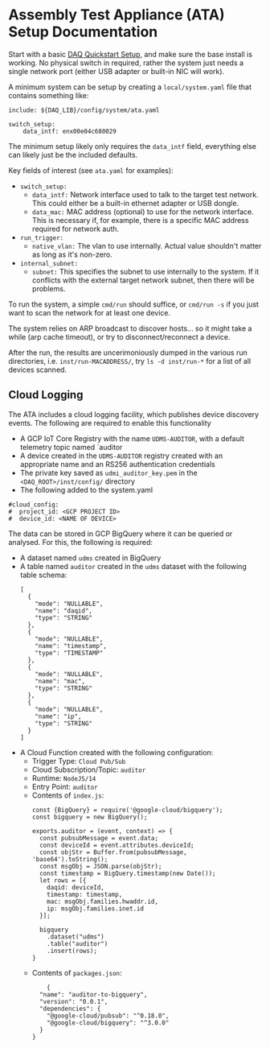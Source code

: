 # Assembly Test Appliance (ATA) Setup Documentation

Start with a basic [DAQ Quickstart Setup](quickstart.md), and make sure the
base install is working. No physical switch in required, rather the system
just needs a single network port (either USB adapter or built-in NIC will work).

A minimum system can be setup by creating a `local/system.yaml` file that contains
something like:
```
include: ${DAQ_LIB}/config/system/ata.yaml

switch_setup:
    data_intf: enx00e04c680029
```
The minimum setup likely only requires the `data_intf` field,
everything else can likely just be the included defaults.

Key fields of interest (see `ata.yaml` for examples):
* `switch_setup:`
  * `data_intf:` Network interface used to talk to the target test network. This could
  either be a built-in ethernet adapter or USB dongle.
  * `data_mac:` MAC address (optional) to use for the network interface. This is
  necessary if, for example, there is a specific MAC address required for network auth.
* `run_trigger:`
  * `native_vlan:` The vlan to use internally. Actual value shouldn't matter
  as long as it's non-zero.
* `internal_subnet:`
  * `subnet:` This specifies the subnet to use internally to the
  system. If it conflicts with the external target network subnet, then there
  will be problems. 

To run the system, a simple `cmd/run` should suffice, or `cmd/run -s` if you just want
to scan the network for at least one device.

The system relies on ARP broadcast to discover hosts... so it might take a while (arp
cache timeout), or try to disconnect/reconnect a device.

After the run, the results are uncerimoniously dumped in the various run directories,
i.e. `inst/run-MACADDRESS/`, try `ls -d inst/run-*` for a list of all devices scanned.

## Cloud Logging
The ATA includes a cloud logging facility, which publishes device discovery events. 
The following are required to enable this functionality

* A GCP IoT Core Registry with the name `UDMS-AUDITOR`, with a default telemetry
  topic named `auditor
* A device created in the `UDMS-AUDITOR` registry created with an appropriate
  name and an RS256 authentication credentials
* The private key saved as `udmi_auditor_key.pem` in the `<DAQ_ROOT>/inst/config/` 
directory
*  The following added to the system.yaml
  ```
  #cloud_config:
  #  project_id: <GCP PROJECT ID>
  #  device_id: <NAME OF DEVICE>
  ```

The data can be stored in GCP BigQuery where it can be queried or analysed. For
this, the following is required:

* A dataset named `udms` created in BigQuery
* A table named `auditor` created in the `udms` dataset with the following table
  schema:
  ```
  [
    {
      "mode": "NULLABLE",
      "name": "daqid",
      "type": "STRING"
    },
    {
      "mode": "NULLABLE",
      "name": "timestamp",
      "type": "TIMESTAMP"
    },
    {
      "mode": "NULLABLE",
      "name": "mac",
      "type": "STRING"
    },
    {
      "mode": "NULLABLE",
      "name": "ip",
      "type": "STRING"
    }
  ]
  ```
* A Cloud Function created with the following configuration:
  * Trigger Type: `Cloud Pub/Sub`
  * Cloud Subscription/Topic: `auditor`
  * Runtime: `NodeJS/14`
  * Entry Point: `auditor`
  * Contents of `index.js`:
    ```
    const {BigQuery} = require('@google-cloud/bigquery');
    const bigquery = new BigQuery();

    exports.auditor = (event, context) => {
      const pubsubMessage = event.data;
      const deviceId = event.attributes.deviceId;
      const objStr = Buffer.from(pubsubMessage, 'base64').toString();
      const msgObj = JSON.parse(objStr);
      const timestamp = BigQuery.timestamp(new Date());
      let rows = [{
        daqid: deviceId,
        timestamp: timestamp,
        mac: msgObj.families.hwaddr.id,
        ip: msgObj.families.inet.id
      }];

      bigquery
        .dataset("udms")
        .table("auditor")
        .insert(rows);
    }
    ```
  * Contents of `packages.json`:
    ```
        {
      "name": "auditor-to-bigquery",
      "version": "0.0.1",
      "dependencies": {
        "@google-cloud/pubsub": "^0.18.0",
        "@google-cloud/bigquery": "^3.0.0"
      } 
    }
    ```
